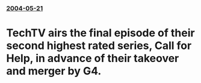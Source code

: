 ### [2004-05-21](/news/2004/05/21/index.md)

#  TechTV airs the final episode of their second highest rated series, Call for Help, in advance of their takeover and merger by G4.



